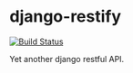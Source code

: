 django-restify
==============

[![Build Status](https://travis-ci.org/lovasb/django-restify.png?branch=master)](https://travis-ci.org/lovasb/django-restify)

Yet another django restful API.
